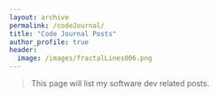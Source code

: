 ```yaml
---
layout: archive
permalink: /codeJournal/
title: "Code Journal Posts"
author_profile: true
header:
  image: /images/fractalLines006.png
---
```


>This page will list my software dev related posts.
